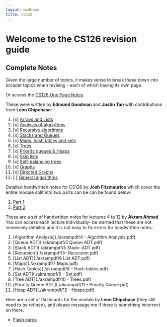 ```yaml
---
layout: modhome
title: CS126
---
```


# Welcome to the CS126 revision guide


## Complete Notes

Given the large number of topics, it makes sense to break these down into
broader topics when revising - each of which having its own page.

Or access the [CS126 One Page Notes](opnotes).

These were written by **Edmund Goodman** and **Justin Tan** with contributions from **Leon Chipchase**:

1. [x] [Arrays and Lists](arrays-and-lists)
2. [x] [Analysis of algorithms](algorithm-analysis)
3. [x] [Recursive algorithms](recursive-algorithms)
4. [x] [Stacks and Queues](stacks-and-queues)
5. [x] [Maps, hash tables and sets](maps-hash-tables-and-sets)
6. [x] [Trees](trees)
7. [x] [Priority queues & Heaps](priority-queues)
8. [x] [Skip lists](skip-lists)
9.  [x] [Self-balancing trees](balanced-trees)
10. [x] [Graphs](graphs)
11. [x] [Directed Graphs](digraphs)
12. [ ] [General algorithms](general-algorithms)



Detailed handwritten notes for CS126 by **Josh Fitzmaurice** which cover the entire module split into two parts can be can be found below:

1. [Part 1](./cs126-notes-1.pdf)
2. [Part 2](./cs126-notes-2.pdf)

These are a set of handwritten notes for lectures 4 to 12 by **Akram Ahmad**. You can access each lecture individually- be warned that these are not immensely detailed and it is not easy to fix errors for handwritten notes.

1. [Algorithm Analysis](./akrampdf/4 - Algorithm Analysis.pdf)
2. [Queue ADT](./akrampdf/5 Queue ADT.pdf)
3. [Stack ADT](./akrampdf/5 Stack- ADT.pdf)
4. [Recursion](./akrampdf/5- Recursion.pdf)
5. [List ADT](./akrampdf/6 List ADT.pdf)
6. [Maps](./akrampdf/7 Maps.pdf)
7. [Hash Tables](./akrampdf/8 - Hash tables.pdf)
8. [Set ADT](./akrampdf/9 - Set.pdf)
9. [Tree ADT](./akrampdf/10 - Trees.pdf)
10. [Priority Queue ADT](./akrampdf/11 - Priority Queue.pdf)
11. [Heap ADT](./akrampdf/12 - Heaps.pdf)

Here are a set of flashcards for the module by **Leon Chipchase** (they still need to be refined), and please message me if there is something incorrect on there.

- [Flash cards](https://quizlet.com/_99y5l2?x=1jqt&i=18al03)
